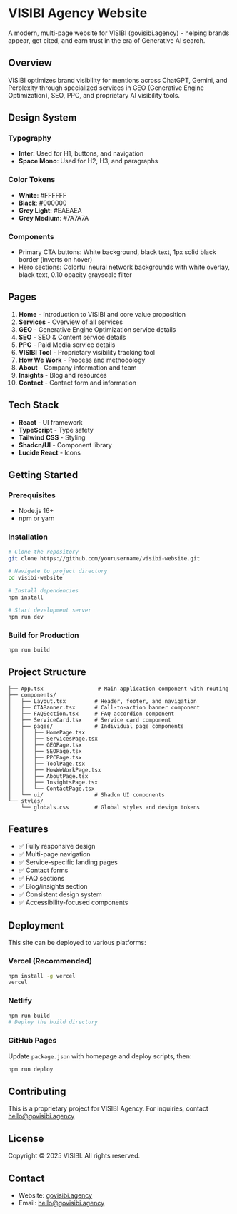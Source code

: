 # VISIBI Agency Website

A modern, multi-page website for VISIBI (govisibi.agency) - helping brands appear, get cited, and earn trust in the era of Generative AI search.

## Overview

VISIBI optimizes brand visibility for mentions across ChatGPT, Gemini, and Perplexity through specialized services in GEO (Generative Engine Optimization), SEO, PPC, and proprietary AI visibility tools.

## Design System

### Typography
- **Inter**: Used for H1, buttons, and navigation
- **Space Mono**: Used for H2, H3, and paragraphs

### Color Tokens
- **White**: #FFFFFF
- **Black**: #000000
- **Grey Light**: #EAEAEA
- **Grey Medium**: #7A7A7A

### Components
- Primary CTA buttons: White background, black text, 1px solid black border (inverts on hover)
- Hero sections: Colorful neural network backgrounds with white overlay, black text, 0.10 opacity grayscale filter

## Pages

1. **Home** - Introduction to VISIBI and core value proposition
2. **Services** - Overview of all services
3. **GEO** - Generative Engine Optimization service details
4. **SEO** - SEO & Content service details
5. **PPC** - Paid Media service details
6. **VISIBI Tool** - Proprietary visibility tracking tool
7. **How We Work** - Process and methodology
8. **About** - Company information and team
9. **Insights** - Blog and resources
10. **Contact** - Contact form and information

## Tech Stack

- **React** - UI framework
- **TypeScript** - Type safety
- **Tailwind CSS** - Styling
- **Shadcn/UI** - Component library
- **Lucide React** - Icons

## Getting Started

### Prerequisites
- Node.js 16+ 
- npm or yarn

### Installation

```bash
# Clone the repository
git clone https://github.com/yourusername/visibi-website.git

# Navigate to project directory
cd visibi-website

# Install dependencies
npm install

# Start development server
npm run dev
```

### Build for Production

```bash
npm run build
```

## Project Structure

```
├── App.tsx                 # Main application component with routing
├── components/
│   ├── Layout.tsx         # Header, footer, and navigation
│   ├── CTABanner.tsx      # Call-to-action banner component
│   ├── FAQSection.tsx     # FAQ accordion component
│   ├── ServiceCard.tsx    # Service card component
│   ├── pages/             # Individual page components
│   │   ├── HomePage.tsx
│   │   ├── ServicesPage.tsx
│   │   ├── GEOPage.tsx
│   │   ├── SEOPage.tsx
│   │   ├── PPCPage.tsx
│   │   ├── ToolPage.tsx
│   │   ├── HowWeWorkPage.tsx
│   │   ├── AboutPage.tsx
│   │   ├── InsightsPage.tsx
│   │   └── ContactPage.tsx
│   └── ui/                # Shadcn UI components
└── styles/
    └── globals.css        # Global styles and design tokens
```

## Features

- ✅ Fully responsive design
- ✅ Multi-page navigation
- ✅ Service-specific landing pages
- ✅ Contact forms
- ✅ FAQ sections
- ✅ Blog/insights section
- ✅ Consistent design system
- ✅ Accessibility-focused components

## Deployment

This site can be deployed to various platforms:

### Vercel (Recommended)
```bash
npm install -g vercel
vercel
```

### Netlify
```bash
npm run build
# Deploy the build directory
```

### GitHub Pages
Update `package.json` with homepage and deploy scripts, then:
```bash
npm run deploy
```

## Contributing

This is a proprietary project for VISIBI Agency. For inquiries, contact hello@govisibi.agency

## License

Copyright © 2025 VISIBI. All rights reserved.

## Contact

- Website: [govisibi.agency](https://govisibi.agency)
- Email: hello@govisibi.agency

